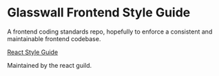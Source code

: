 # Glasswall Frontend Style Guide
A frontend coding standards repo, hopefully to enforce a consistent and maintainable frontend codebase.

[React Style Guide](https://github.com/filetrust/frontend/tree/master/react)

Maintained by the react guild.
